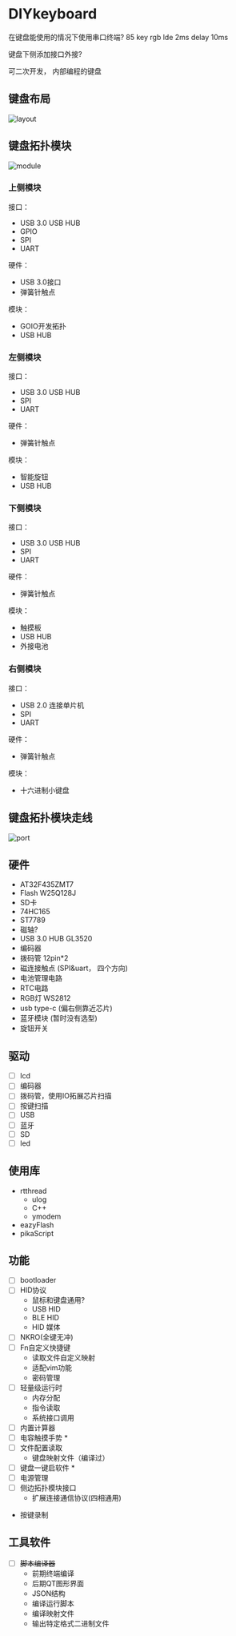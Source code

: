  # DIYkeyboard

在键盘能使用的情况下使用串口终端?
85 key rgb lde 2ms delay 10ms

键盘下侧添加接口外接?

可二次开发， 内部编程的键盘

## 键盘布局

![layout](img/layout.png)

## 键盘拓扑模块

![module](img/a.png)

### 上侧模块

接口：
* USB 3.0 USB HUB
* GPIO
* SPI
* UART

硬件：
* USB 3.0接口
* 弹簧针触点

模块：
* GOIO开发拓扑
* USB HUB

### 左侧模块

接口：
* USB 3.0 USB HUB
* SPI
* UART

硬件：
* 弹簧针触点

模块：
* 智能旋钮
* USB HUB

### 下侧模块

接口：
* USB 3.0 USB HUB
* SPI
* UART

硬件：
* 弹簧针触点

模块：
* 触摸板
* USB HUB
* 外接电池

### 右侧模块

接口：
* USB 2.0 连接单片机
* SPI
* UART

硬件：
* 弹簧针触点

模块：
* 十六进制小键盘

## 键盘拓扑模块走线

![port](img/b.png)

## 硬件
* AT32F435ZMT7
* Flash W25Q128J
* SD卡
* 74HC165
* ST7789
* 磁轴?
* USB 3.0 HUB GL3520
* 编码器
* 拨码管 12pin*2
* 磁连接触点 (SPI&uart， 四个方向)
* 电池管理电路
* RTC电路
* RGB灯 WS2812
* usb type-c (偏右侧靠近芯片)
* 蓝牙模块 (暂时没有选型)
* 旋钮开关

## 驱动
* [ ] lcd
* [ ] 编码器
* [ ] 拨码管，使用IO拓展芯片扫描
* [ ] 按键扫描
* [ ] USB
* [ ] 蓝牙
* [ ] SD
* [ ] led

## 使用库
* rtthread
    * ulog
    * C++
    * ymodem
* eazyFlash
* pikaScript

## 功能

* [ ] bootloader
* [ ] HID协议
    * 鼠标和键盘通用?
    * USB HID
    * BLE HID
    * HID 媒体
* [ ] NKRO(全键无冲)
* [ ] Fn自定义快捷键
    * 读取文件自定义映射
    * 适配vim功能
    * 密码管理
* [ ] 轻量级运行时
    * 内存分配
    * 指令读取
    * 系统接口调用
* [ ] 内置计算器
* [ ] 电容触摸手势 *
* [ ] 文件配置读取
    * 键盘映射文件（编译过）
* [ ] 键盘一键启软件 *
* [ ] 电源管理
* [ ] 侧边拓扑模块接口
    * 扩展连接通信协议(四相通用)
* 按键录制

## 工具软件
* [ ] ~~脚本编译器~~
    * 前期终端编译
    * 后期QT图形界面
    * JSON结构
    * 编译运行脚本
    * 编译映射文件
    * 输出特定格式二进制文件





<!-- 尼尔，EVA ， 86 ，[ ] ，强尼， 凯  -->